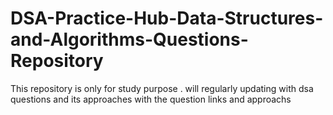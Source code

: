 # DSA-Practice-Hub-Data-Structures-and-Algorithms-Questions-Repository
This repository is only for study purpose . will regularly updating with dsa questions and its approaches with the question links and approachs 
